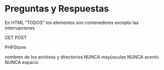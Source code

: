 # Preguntas y Respuestas


En HTML "TODOS" los elementos son contenedores
excepto las interrupciones


GET
POST


PHPStorm






nombres de los archivos y directorios
NUNCA mayúsculas
NUNCA acento
NUNCA espacio

